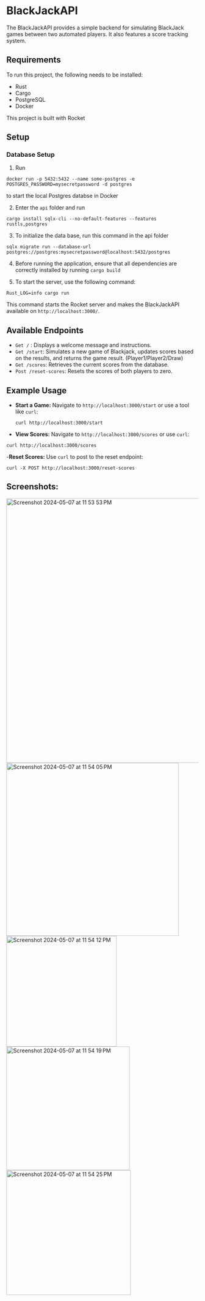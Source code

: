 # BlackJackAPI

The BlackJackAPI provides a simple backend for simulating BlackJack games between two automated players. It also features a score tracking system.

## Requirements

To run this project, the following needs to be installed:
- Rust
- Cargo
- PostgreSQL
- Docker

This project is built with Rocket

## Setup

### Database Setup
1. Run
```
docker run -p 5432:5432 --name some-postgres -e POSTGRES_PASSWORD=mysecretpassword -d postgres
```
   to start the local Postgres databse in Docker
   
2. Enter the `api` folder and run
```
cargo install sqlx-cli --no-default-features --features rustls,postgres
 ```

3. To initialize the data base, run this command in the api folder
```
sqlx migrate run --database-url postgres://postgres:mysecretpassword@localhost:5432/postgres
```

4. Before running the application, ensure that all dependencies are correctly installed by running `cargo build`

5. To start the server, use the following command: 
```
Rust_LOG=info cargo run
```
This command starts the Rocket server and makes the BlackJackAPI available on `http://localhost:3000/`.

## Available Endpoints
* `Get /` : Displays a welcome message and instructions.
* `Get /start`: Simulates a new game of Blackjack, updates scores based on the results, and returns the game result. (Player1/Player2/Draw)
* `Get /scores`: Retrieves the current scores from the database.
* `Post /reset-scores`: Resets the scores of both players to zero.

## Example Usage
- **Start a Game:** Navigate to `http://localhost:3000/start` or use a tool like `curl`:
  ```
  curl http://localhost:3000/start
  ```
- **View Scores:** Navigate to `http://localhost:3000/scores` or use `curl`:
```
curl http://localhost:3000/scores
```
-**Reset Scores:** Use `curl` to post to the reset endpoint:
```
curl -X POST http://localhost:3000/reset-scores
```


## Screenshots:
<img width="691" alt="Screenshot 2024-05-07 at 11 53 53 PM" src="https://github.com/kevgregory/BlackJackAPI/assets/143756578/7bcbc7d8-aef3-4b92-a927-f365e75e433c">

<img width="452" alt="Screenshot 2024-05-07 at 11 54 05 PM" src="https://github.com/kevgregory/BlackJackAPI/assets/143756578/ce4e8955-b14a-4f00-9345-7a9addf478fa">

<img width="289" alt="Screenshot 2024-05-07 at 11 54 12 PM" src="https://github.com/kevgregory/BlackJackAPI/assets/143756578/ed69ac5c-368d-49ca-8c1f-8fcda3793eea">

<img width="323" alt="Screenshot 2024-05-07 at 11 54 19 PM" src="https://github.com/kevgregory/BlackJackAPI/assets/143756578/4112b575-b118-437f-ada1-6b772bb86067">

<img width="326" alt="Screenshot 2024-05-07 at 11 54 25 PM" src="https://github.com/kevgregory/BlackJackAPI/assets/143756578/eb70a86e-0ec1-4972-92fb-cbf7cc543b28">
